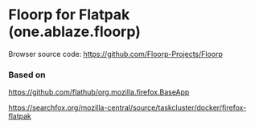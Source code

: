 # Floorp for Flatpak (one.ablaze.floorp)

Browser source code: https://github.com/Floorp-Projects/Floorp

### Based on

https://github.com/flathub/org.mozilla.firefox.BaseApp

https://searchfox.org/mozilla-central/source/taskcluster/docker/firefox-flatpak
